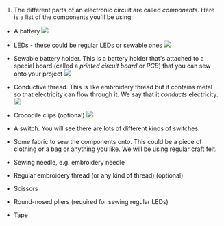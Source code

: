 1. The different parts of an electronic circuit are called *components*. Here is a list of the components you'll be using:
 * A battery
 ![](/assets/batteries_140_289_650.png) 
 * LEDs - these could be regular LEDs or sewable ones
 ![](/assets/LEDs_mix_200_363_650.png)
 * Sewable battery holder. This is a battery holder that's attached to a special board (called a *printed circuit board* or *PCB*) that you can sew onto your project 
 ![](/assets/battery_holders_180_235_650.png)
 
 * Conductive thread. This is like embroidery thread but it contains metal so that electricity can flow through it. We say that it *conducts* electricity.
 ![](/assets/thread_150_268_650.png)
 * Crocodile clips (optional)
 ![](/assets/crocs_300_328_650.png)
 * A switch. You will see there are lots of different kinds of switches.
 * Some fabric to sew the components onto. This could be a piece of clothing or a bag or anything you like. We will be using regular craft felt.
 * Sewing needle, e.g. embroidery needle
 * Regular embroidery thread (or any kind of thread) (optional)
 * Scissors
 * Round-nosed pliers (required for sewing regular LEDs)
 * Tape
 